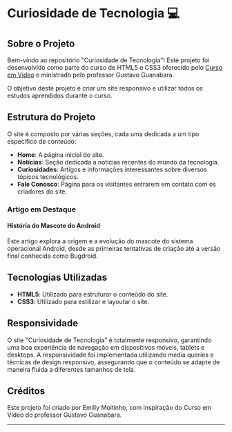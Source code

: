 # Curiosidade de Tecnologia 💻

## Sobre o Projeto

Bem-vindo ao repositório "Curiosidade de Tecnologia"! Este projeto foi desenvolvido como parte do curso de HTML5 e CSS3 oferecido pelo [Curso em Vídeo](https://www.cursoemvideo.com/) e ministrado pelo professor Gustavo Guanabara.

O objetivo deste projeto é criar um site responsivo e utilizar todos os estudos aprendidos durante o curso.

## Estrutura do Projeto

O site é composto por várias seções, cada uma dedicada a um tipo específico de conteúdo:

- **Home**: A página inicial do site.
- **Notícias**: Seção dedicada a notícias recentes do mundo da tecnologia.
- **Curiosidades**: Artigos e informações interessantes sobre diversos tópicos tecnológicos.
- **Fale Conosco**: Página para os visitantes entrarem em contato com os criadores do site.

### Artigo em Destaque

#### História do Mascote do Android

Este artigo explora a origem e a evolução do mascote do sistema operacional Android, desde as primeiras tentativas de criação até a versão final conhecida como Bugdroid.

## Tecnologias Utilizadas

- **HTML5**: Utilizado para estruturar o conteúdo do site.
- **CSS3**: Utilizado para estilizar e layoutar o site.

## Responsividade

O site "Curiosidade de Tecnologia" é totalmente responsivo, garantindo uma boa experiência de navegação em dispositivos móveis, tablets e desktops. A responsividade foi implementada utilizando media queries e técnicas de design responsivo, assegurando que o conteúdo se adapte de maneira fluida a diferentes tamanhos de tela.

## Créditos

Este projeto foi criado por Emilly Moitinho, com inspiração do Curso em Vídeo do professor Gustavo Guanabara.


---

